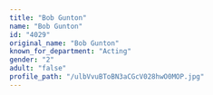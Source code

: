 ```yaml
---
title: "Bob Gunton"
name: "Bob Gunton"
id: "4029"
original_name: "Bob Gunton"
known_for_department: "Acting"
gender: "2"
adult: "false"
profile_path: "/ulbVvuBToBN3aCGcV028hwO0MOP.jpg"
---
```

